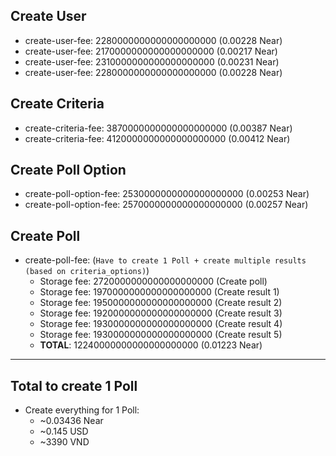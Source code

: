 ## Create User
- create-user-fee: 2280000000000000000000 (0.00228 Near)
- create-user-fee: 2170000000000000000000 (0.00217 Near)
- create-user-fee: 2310000000000000000000 (0.00231 Near)
- create-user-fee: 2280000000000000000000 (0.00228 Near)

## Create Criteria
- create-criteria-fee: 3870000000000000000000 (0.00387 Near)
- create-criteria-fee: 4120000000000000000000 (0.00412 Near)

## Create Poll Option
- create-poll-option-fee: 2530000000000000000000 (0.00253 Near)
- create-poll-option-fee: 2570000000000000000000 (0.00257 Near)

## Create Poll
- create-poll-fee: (`Have to create 1 Poll + create multiple results (based on criteria_options)`)
  - Storage fee: 2720000000000000000000 (Create poll)
  - Storage fee: 1970000000000000000000 (Create result 1)
  - Storage fee: 1950000000000000000000 (Create result 2)
  - Storage fee: 1920000000000000000000 (Create result 3)
  - Storage fee: 1930000000000000000000 (Create result 4)
  - Storage fee: 1930000000000000000000 (Create result 5)
  - **TOTAL**: 12240000000000000000000 (0.01223 Near)

---
## Total to create 1 Poll
- Create everything for 1 Poll: 
  - ~0.03436 Near
  - ~0.145 USD
  - ~3390 VND